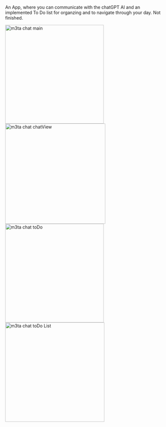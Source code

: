 An App, where you can communicate with the chatGPT AI and an implemented To Do list for organzing and  to navigate through your day. Not finished.

<img width="315" alt="m3ta chat main" src="https://user-images.githubusercontent.com/110381412/220933667-1aec580e-e305-4965-b4c9-47a4ec3e5c32.png">
<img width="320" alt="m3ta chat chatView" src="https://user-images.githubusercontent.com/110381412/220933681-f3b8168e-09e4-437d-a2f8-759bef101ee4.png">
<img width="315" alt="m3ta chat toDo" src="https://user-images.githubusercontent.com/110381412/220933697-221c98b9-a7b2-45ff-8579-6b128eff4a55.png">
<img width="317" alt="m3ta chat toDo List" src="https://user-images.githubusercontent.com/110381412/220933705-ec79876a-ba41-4835-a867-ab25f834612d.png">
